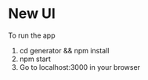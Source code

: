 # New UI

To run the app

1. cd generator && npm install
2. npm start
3. Go to localhost:3000 in your browser
